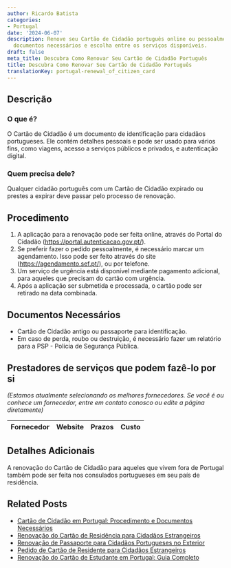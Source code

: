 ```yaml
---
author: Ricardo Batista
categories:
- Portugal
date: '2024-06-07'
description: Renove seu Cartão de Cidadão português online ou pessoalmente. Veja os
  documentos necessários e escolha entre os serviços disponíveis.
draft: false
meta_title: Descubra Como Renovar Seu Cartão de Cidadão Português
title: Descubra Como Renovar Seu Cartão de Cidadão Português
translationKey: portugal-renewal_of_citizen_card
---
```



## Descrição
### O que é?
O Cartão de Cidadão é um documento de identificação para cidadãos portugueses. Ele contém detalhes pessoais e pode ser usado para vários fins, como viagens, acesso a serviços públicos e privados, e autenticação digital.

### Quem precisa dele?
Qualquer cidadão português com um Cartão de Cidadão expirado ou prestes a expirar deve passar pelo processo de renovação.

## Procedimento
1. A aplicação para a renovação pode ser feita online, através do Portal do Cidadão (https://portal.autenticacao.gov.pt/).
2. Se preferir fazer o pedido pessoalmente, é necessário marcar um agendamento. Isso pode ser feito através do site (https://agendamento.sef.pt/), ou por telefone.
3. Um serviço de urgência está disponível mediante pagamento adicional, para aqueles que precisam do cartão com urgência.
4. Após a aplicação ser submetida e processada, o cartão pode ser retirado na data combinada.

## Documentos Necessários
- Cartão de Cidadão antigo ou passaporte para identificação.
- Em caso de perda, roubo ou destruição, é necessário fazer um relatório para a PSP - Polícia de Segurança Pública.

## Prestadores de serviços que podem fazê-lo por si
_(Estamos atualmente selecionando os melhores fornecedores. Se você é ou conhece um fornecedor, entre em contato conosco ou edite a página diretamente)_

| Fornecedor      |     Website     |     Prazos       |       Custo      |
| :-------------: | :-------------: |  :-------------: | :-------------: |

## Detalhes Adicionais
A renovação do Cartão de Cidadão para aqueles que vivem fora de Portugal também pode ser feita nos consulados portugueses em seu país de residência.
## Related Posts

- [Cartão de Cidadão em Portugal: Procedimento e Documentos Necessários](https://tramitit.com/pt/guides/portugal/pedido_de_cartao_de_cidadao/)
- [Renovação do Cartão de Residência para Cidadãos Estrangeiros](https://tramitit.com/pt/guides/portugal/renovacao_de_cartao_de_residente_para_cidadaos_estrangeiros/)
- [Renovação de Passaporte para Cidadãos Portugueses no Exterior](https://tramitit.com/pt/guides/portugal/renovacao_de_passaporte/)
- [Pedido de Cartão de Residente para Cidadãos Estrangeiros](https://tramitit.com/pt/guides/portugal/pedido_de_cartao_de_residente_para_cidadaos_estrangeiros/)
- [Renovação do Cartão de Estudante em Portugal: Guia Completo](https://tramitit.com/pt/guides/portugal/renovacao_de_cartao_de_estudante_para_estrangeiros/)